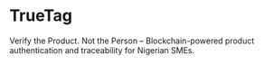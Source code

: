 # TrueTag
Verify the Product. Not the Person – Blockchain-powered product authentication and traceability for Nigerian SMEs.
